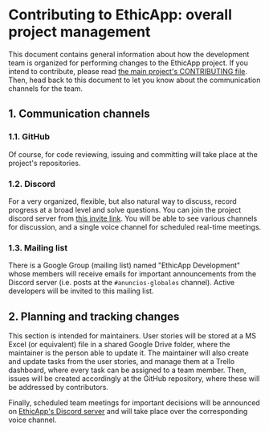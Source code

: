 # Contributing to EthicApp: overall project management

<!-- TODO: make sure to update the link to the CONTRIBUTING doc for when it is merged into master branch! -->

This document contains general information about how the development team is organized for performing changes to the EthicApp project. If you intend to contribute, please read [the main project's CONTRIBUTING file](https://github.com/EthicApp-Development/ethicapp-main/blob/master/CONTRIBUTING.md). Then, head back to this document to let you know about the communication channels for the team.

## 1. Communication channels

### 1.1. GitHub

Of course, for code reviewing, issuing and committing will take place at the project's repositories.

### 1.2. Discord

For a very organized, flexible, but also natural way to discuss, record progress at a broad level and solve questions. You can join the project discord server from [this invite link](https://discord.gg/w3MD6eX2Cx). You will be able to see various channels for discussion, and a single voice channel for scheduled real-time meetings.

### 1.3. Mailing list

There is a Google Group (mailing list) named "EthicApp Development" whose members will receive emails for important announcements from the Discord server (i.e. posts at the `#anuncios-globales` channel). Active developers will be invited to this mailing list.

## 2. Planning and tracking changes

<!-- TODO: update this section with the Sheet/Excel file for tracking changes and similar... -->

This section is intended for maintainers. User stories will be stored at a MS Excel (or equivalent) file in a shared Google Drive folder, where the maintainer is the person able to update it. The maintainer will also create and update tasks from the user stories, and manage them at a Trello dashboard, where every task can be assigned to a team member. Then, issues will be created accordingly at the GitHub repository, where these will be addressed by contributors.

Finally, scheduled team meetings for important decisions will be announced on [EthicApp's Discord server](https://discord.gg/w3MD6eX2Cx) and will take place over the corresponding voice channel.
